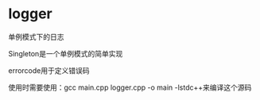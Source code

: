 # logger

单例模式下的日志

Singleton是一个单例模式的简单实现

errorcode用于定义错误码

使用时需要使用：gcc main.cpp logger.cpp -o main -lstdc++来编译这个源码
